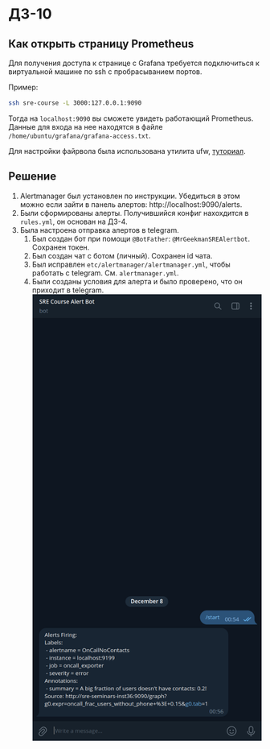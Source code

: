 # ДЗ-10

## Как открыть страницу Prometheus

Для получения доступа к странице с Grafana требуется подключиться к виртуальной машине по ssh с пробрасыванием портов.

Пример:
```bash
ssh sre-course -L 3000:127.0.0.1:9090
```

Тогда на `localhost:9090` вы сможете увидеть работающий Prometheus. Данные для входа на нее находятся в файле `/home/ubuntu/grafana/grafana-access.txt`.

Для настройки файрвола была использована утилита ufw, [туториал](https://www.digitalocean.com/community/tutorials/ufw-essentials-common-firewall-rules-and-commands).

## Решение

1. Alertmanager был установлен по инструкции. Убедиться в этом можно если зайти в панель алертов: http://localhost:9090/alerts.
2. Были сформированы алерты. Получившийся конфиг нахохдится в `rules.yml`, он основан на ДЗ-4.
3. Была настроена отправка алертов в telegram.
   1. Был создан бот при помощи `@BotFather`: `@MrGeekmanSREAlertbot`. Сохранен токен.
   2. Был создан чат с ботом (личный). Сохранен id чата.
   3. Был исправлен `etc/alertmanager/alertmanager.yml`, чтобы работать с telegram. См. `alertmanager.yml`.
   4. Были созданы условия для алерта и было проверено, что он приходит в telegram.
   ![](images/1.png)
